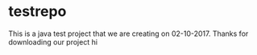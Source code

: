 # testrepo
This is a java test project that we are creating on 02-10-2017.
Thanks for downloading our project
hi
